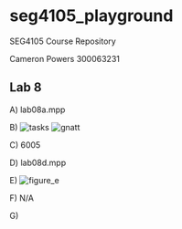 # seg4105_playground
SEG4105 Course Repository

Cameron Powers
300063231

## Lab 8

A) lab08a.mpp

B) ![tasks](https://user-images.githubusercontent.com/42976698/142899564-d8c322ac-3d90-448c-b5ae-9443e0ee5091.PNG)
![gnatt](https://user-images.githubusercontent.com/42976698/142899569-153c6bcb-7ec8-46d6-9bae-6615dcbc4e82.PNG)

C) 6005

D) lab08d.mpp

E) ![figure_e](https://user-images.githubusercontent.com/42976698/142900694-cc720807-4dd7-463d-94e9-f0298f64fd30.PNG)

F) N/A

G)

